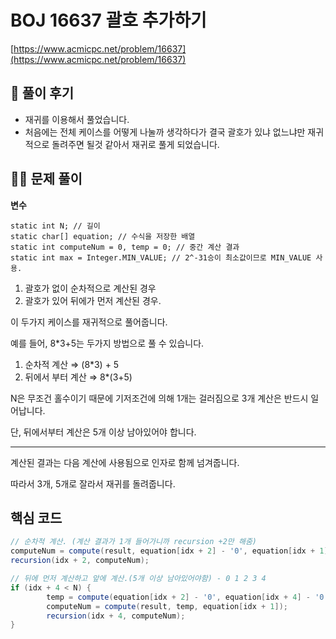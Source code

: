 # BOJ 16637 괄호 추가하기

[https://www.acmicpc.net/problem/16637](https://www.acmicpc.net/problem/16637)

## 🌈 풀이 후기

- 재귀를 이용해서 풀었습니다.
- 처음에는 전체 케이스를 어떻게 나눌까 생각하다가 결국 괄호가 있냐 없느냐만 재귀적으로 돌려주면 될것 같아서 재귀로 풀게 되었습니다.

## 👩‍🏫 문제 풀이

**변수**

```tsx
static int N; // 길이
static char[] equation; // 수식을 저장한 배열 
static int computeNum = 0, temp = 0; // 중간 계산 결과 
static int max = Integer.MIN_VALUE; // 2^-31승이 최소값이므로 MIN_VALUE 사용.
```

1. 괄호가 없이 순차적으로 계산된 경우 
2. 괄호가 있어 뒤에가 먼저 계산된 경우.

이 두가지 케이스를 재귀적으로 풀어줍니다.

예를 들어, 8*3+5는 두가지 방법으로 풀 수 있습니다.

1. 순차적 계산 ⇒ (8*3) + 5
2. 뒤에서 부터 계산 ⇒ 8*(3+5) 

N은 무조건 홀수이기 때문에 기저조건에 의해 1개는 걸러짐으로 3개 계산은 반드시 일어납니다. 

단, 뒤에서부터 계산은 5개 이상 남아있어야 합니다.

---

계산된 결과는 다음 계산에 사용됨으로 인자로 함께 넘겨줍니다.

따라서 3개, 5개로 잘라서 재귀를 돌려줍니다.

## 핵심 코드

```java
// 순차적 계산. (계산 결과가 1개 들어가니까 recursion +2만 해줌)
computeNum = compute(result, equation[idx + 2] - '0', equation[idx + 1]);
recursion(idx + 2, computeNum);

// 뒤에 먼저 계산하고 앞에 계산.(5개 이상 남아있어야함) - 0 1 2 3 4
if (idx + 4 < N) {
		temp = compute(equation[idx + 2] - '0', equation[idx + 4] - '0', equation[idx + 3]);
		computeNum = compute(result, temp, equation[idx + 1]);
		recursion(idx + 4, computeNum);
}
```
